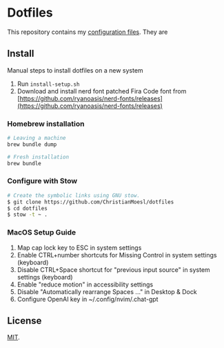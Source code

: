 # Dotfiles

This repository contains my [configuration files](http://dotfiles.github.io). They are

## Install

Manual steps to install dotfiles on a new system

1. Run `install-setup.sh`
2. Download and install nerd font patched Fira Code font from [https://github.com/ryanoasis/nerd-fonts/releases](https://github.com/ryanoasis/nerd-fonts/releases)

### Homebrew installation

```bash
# Leaving a machine
brew bundle dump

# Fresh installation
brew bundle
```

### Configure with Stow

```bash
# Create the symbolic links using GNU stow.
$ git clone https://github.com/ChristianMoesl/dotfiles
$ cd dotfiles
$ stow -t ~ .
```

### MacOS Setup Guide

1. Map cap lock key to ESC in system settings
1. Enable CTRL+number shortcuts for Missing Control in system settings (keyboard)
1. Disable CTRL+Space shortcut for "previous input source" in system settings (keyboard)
1. Enable "reduce motion" in accessibility settings
1. Disable "Automatically rearrange Spaces ..." in Desktop & Dock
1. Configure OpenAI key in ~/.config/nvim/.chat-gpt

## License

[MIT](http://opensource.org/licenses/MIT).
